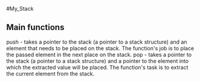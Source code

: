 #My_Stack
## Main functions
push - takes a pointer to the stack (a pointer to a stack structure) and an element that needs to be placed on the stack. The function's job is to place the passed element in the next place on the stack.
pop - takes a pointer to the stack (a pointer to a stack structure) and a pointer to the element into which the extracted value will be placed. The function's task is to extract the current element from the stack.
